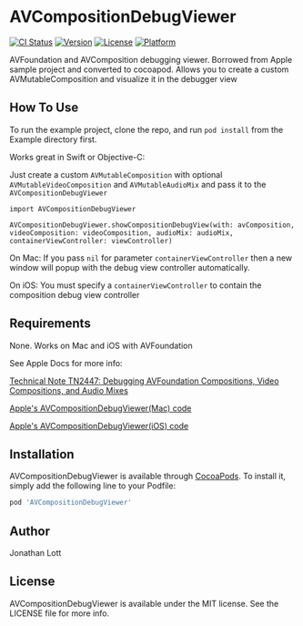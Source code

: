 # AVCompositionDebugViewer

[![CI Status](https://img.shields.io/travis/jlott1/AVCompositionDebugViewer.svg?style=flat)](https://travis-ci.org/jlott1/AVCompositionDebugViewer)
[![Version](https://img.shields.io/cocoapods/v/AVCompositionDebugViewer.svg?style=flat)](https://cocoapods.org/pods/AVCompositionDebugViewer)
[![License](https://img.shields.io/cocoapods/l/AVCompositionDebugViewer.svg?style=flat)](https://cocoapods.org/pods/AVCompositionDebugViewer)
[![Platform](https://img.shields.io/cocoapods/p/AVCompositionDebugViewer.svg?style=flat)](https://cocoapods.org/pods/AVCompositionDebugViewer)

AVFoundation and AVComposition debugging viewer. Borrowed from Apple sample project and converted to cocoapod.  Allows you to create a custom AVMutableComposition and visualize it in the debugger view

## How To Use

To run the example project, clone the repo, and run `pod install` from the Example directory first.

Works great in Swift or Objective-C:

Just create a custom `AVMutableComposition` with optional `AVMutableVideoComposition` and `AVMutableAudioMix` and pass it to the `AVCompositionDebugViewer`

```
import AVCompositionDebugViewer
                    
AVCompositionDebugViewer.showCompositionDebugView(with: avComposition, videoComposition: videoComposition, audioMix: audioMix, containerViewController: viewController)

```

On Mac:  If you pass `nil` for parameter `containerViewController` then a new window will popup with the debug view controller automatically.

On iOS: You must specify a `containerViewController` to contain the composition debug view controller

## Requirements

None.  Works on Mac and iOS with AVFoundation

See Apple Docs for more info: 


[Technical Note TN2447: 
Debugging AVFoundation Compositions, Video Compositions, and Audio Mixes](https://developer.apple.com/library/archive/technotes/tn2447/_index.html)

[Apple's AVCompositionDebugViewer(Mac) code](https://developer.apple.com/library/content/samplecode/AVCompositionDebugViewer/)


[Apple's AVCompositionDebugViewer(iOS) code](https://developer.apple.com/library/content/samplecode/AVCompositionDebugVieweriOS/Introduction/Intro.html#//apple_ref/doc/uid/DTS40013421)
## Installation

AVCompositionDebugViewer is available through [CocoaPods](https://cocoapods.org). To install
it, simply add the following line to your Podfile:

```ruby
pod 'AVCompositionDebugViewer'
```

## Author

Jonathan Lott

## License

AVCompositionDebugViewer is available under the MIT license. See the LICENSE file for more info.
